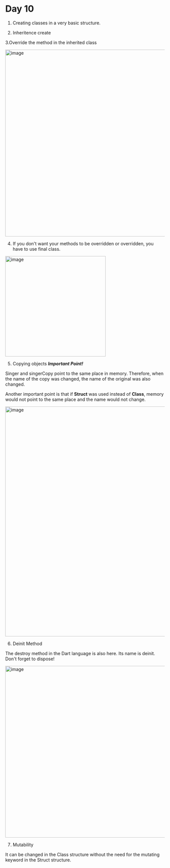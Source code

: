 # Day 10

1. Creating classes in a very basic structure.

2. Inheritence create

3.Override the method in the inherited class

<img width="590" alt="image" src="https://user-images.githubusercontent.com/56068905/187767690-effd5499-1fe5-4c44-9681-6047a2844417.png">

4. If you don't want your methods to be overridden or overridden, you have to use final class.

<img width="317" alt="image" src="https://user-images.githubusercontent.com/56068905/187768369-a18b2ef3-f79e-4c0e-ab9e-10716e961dbe.png">

5. Copying objects ***Important Point!***

Singer and singerCopy point to the same place in memory. Therefore, when the name of the copy was changed, the name of the original was also changed.

Another important point is that if **Struct** was used instead of **Class**, memory would not point to the same place and the name would not change.

<img width="726" alt="image" src="https://user-images.githubusercontent.com/56068905/187785353-4472c3e1-3a98-41be-80c6-d11fd62eb5f8.png">

6. Deinit Method

The destroy method in the Dart language is also here. Its name is deinit. Don't forget to dispose!

<img width="542" alt="image" src="https://user-images.githubusercontent.com/56068905/187788380-e9e5e694-d7c2-46be-b6db-8093a3a9f91b.png">

7. Mutability

It can be changed in the Class structure without the need for the mutating keyword in the Struct structure.

